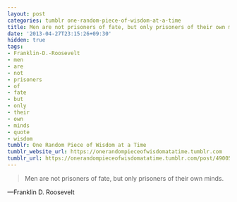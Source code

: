 ```yaml
---
layout: post
categories: tumblr one-random-piece-of-wisdom-at-a-time
title: Men are not prisoners of fate, but only prisoners of their own minds.
date: '2013-04-27T23:15:26+09:30'
hidden: true
tags:
- Franklin-D.-Roosevelt
- men
- are
- not
- prisoners
- of
- fate
- but
- only
- their
- own
- minds
- quote
- wisdom
tumblr: One Random Piece of Wisdom at a Time
tumblr_website_url: https://onerandompieceofwisdomatatime.tumblr.com
tumblr_url: https://onerandompieceofwisdomatatime.tumblr.com/post/49005063661/men-are-not-prisoners-of-fate-but-only-prisoners
---
```

> Men are not prisoners of fate, but only prisoners of their own minds.

—Franklin D. Roosevelt
